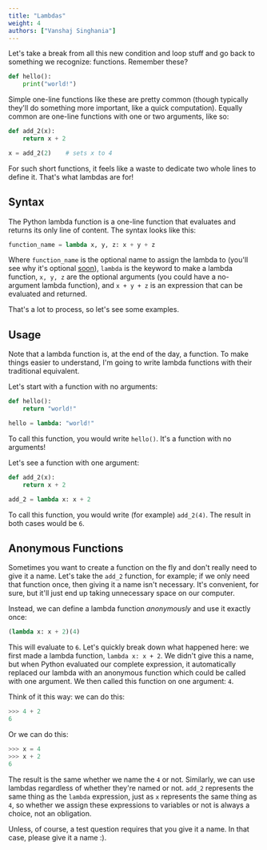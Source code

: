 ```yaml
---
title: "Lambdas"
weight: 4
authors: ["Vanshaj Singhania"]
---
```


Let's take a break from all this new condition and loop stuff and go back to something we recognize: functions. Remember these?

```python
def hello():
    print("world!")
```

Simple one-line functions like these are pretty common (though typically they'll do something more important, like a quick computation). Equally common are one-line functions with one or two arguments, like so:

```python
def add_2(x):
    return x + 2

x = add_2(2)    # sets x to 4
```

For such short functions, it feels like a waste to dedicate two whole lines to define it. That's what lambdas are for!

## Syntax
The Python lambda function is a one-line function that evaluates and returns its only line of content. The syntax looks like this:

```python
function_name = lambda x, y, z: x + y + z
```

Where `function_name` is the optional name to assign the lambda to (you'll see why it's optional [soon](#anonymous-functions)), `lambda` is the keyword to make a lambda function, `x, y, z` are the optional arguments (you could have a no-argument lambda function), and `x + y + z` is an expression that can be evaluated and returned.

That's a lot to process, so let's see some examples.

## Usage
Note that a lambda function is, at the end of the day, a function. To make things easier to understand, I'm going to write lambda functions with their traditional equivalent.

Let's start with a function with no arguments:
```python
def hello():
    return "world!"

hello = lambda: "world!"
```

To call this function, you would write `hello()`. It's a function with no arguments!

Let's see a function with one argument:
```python
def add_2(x):
    return x + 2

add_2 = lambda x: x + 2
```

To call this function, you would write (for example) `add_2(4)`. The result in both cases would be `6`.

## Anonymous Functions
Sometimes you want to create a function on the fly and don't really need to give it a name. Let's take the `add_2` function, for example; if we only need that function once, then giving it a name isn't necessary. It's convenient, for sure, but it'll just end up taking unnecessary space on our computer.

Instead, we can define a lambda function *anonymously* and use it exactly once:

```python
(lambda x: x + 2)(4)
```

This will evaluate to `6`. Let's quickly break down what happened here: we first made a lambda function, `lambda x: x + 2`. We didn't give this a name, but when Python evaluated our complete expression, it automatically replaced our lambda with an anonymous function which could be called with one argument. We then called this function on one argument: `4`.

Think of it this way: we can do this:

```python
>>> 4 + 2
6
```

Or we can do this:

```python
>>> x = 4
>>> x + 2
6
```

The result is the same whether we name the `4` or not. Similarly, we can use lambdas regardless of whether they're named or not. `add_2` represents the same thing as the `lambda` expression, just as `x` represents the same thing as `4`, so whether we assign these expressions to variables or not is always a choice, not an obligation.

Unless, of course, a test question requires that you give it a name. In that case, please give it a name :).

